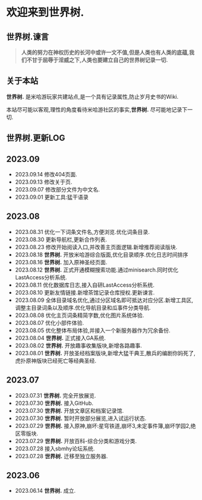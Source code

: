 # 欢迎来到世界树.
## 世界树.谏言
> **人类的努力在神权历史的长河中或许一文不值,但是人类也有人类的底蕴,我们不甘于屈辱于淫威之下,人类也要建立自己的世界树记录一切.** 

## 关于本站
**世界树.** 是米哈游玩家共建站点,是一个具有记录属性,防止岁月史书的Wiki.

本站尽可能以客观,理性的角度看待米哈游社区的事实,**世界树.** 尽可能地记录下一切.

## 世界树.更新LOG
## 2023.09
+ 2023.09.14 修改404页面.
+ 2023.09.13 修改关于页.
+ 2023.09.07 修改部分文件为中文名.
+ 2023.09.01 更新工具:猛干语录
## 2023.08
+ 2023.08.31 优化一下词条文件名,方便浏览.优化词条目录.
+ 2023.08.30 更新导航栏,更新合作列表.
+ 2023.08.23 修改开始阅读入口,并改善主页面逻辑.新增推荐阅读版块.
+ 2023.08.18 **世界树.** 开放米哈游综合版面,优化目录顺序.优化日志时间排序
+ 2023.08.16 **世界树.** 加入原神圣经页面.
+ 2023.08.12 **世界树.** 正式开通模糊搜索功能.通过minisearch.同时优化LastAccess分析系统.
+ 2023.08.11 优化数据库日志,接入自研LastAccess分析系统.
+ 2023.08.10 更新友情链接.新增茶馆记录仓库授权.更新谏言.
+ 2023.08.09 全体目录域名优化,通过分区域名即可抵达对应分区.新增工具区,调整主目录词条以及顺序.优化导航目录和瓜事件分类导航.
+ 2023.08.08 优化主页词条精简字数,优化图片系统体验.
+ 2023.08.07 优化小部件体验.
+ 2023.08.05 优化整体布局体验,并接入一个新服务器作为冗余备份.
+ 2023.08.04 **世界树.** 正式接入GA系统.
+ 2023.08.02 **世界树.** 开放趣事收集版块,新增各路趣事.
+ 2023.08.01 **世界树.** 开放圣经档案版块,新增大猛干典王,散兵的编剧你妈死了,虎扑原神版块已经死亡等经典圣经.

## 2023.07
+ 2023.07.31 **世界树.** 完全开放展览.
+ 2023.07.30 **世界树.** 接入GitHub.
+ 2023.07.30 **世界树.** 开放文章区和档案记录馆.
+ 2023.07.30 **世界树.** 暂时开放部分展览,进入试运行状态.
+ 2023.07.29 **世界树.** 接入原神,崩坏:星穹铁道,崩坏3,未定事件簿,崩坏学园2,绝区零版块.
+ 2023.07.29 **世界树.** 开放百科-综合分类和游戏分类.
+ 2023.07.28 接入sbmhy论坛系统.
+ 2023.07.28 **世界树.** 迁移至独立服务器.

## 2023.06
+ 2023.06.14 **世界树.** 成立.
